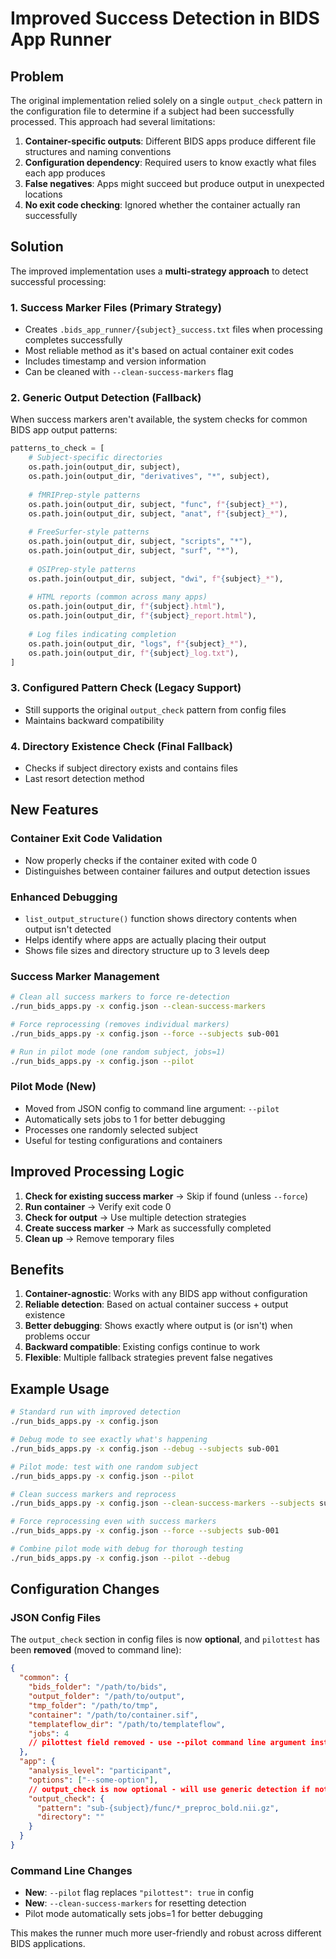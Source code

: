 # Improved Success Detection in BIDS App Runner

## Problem

The original implementation relied solely on a single `output_check` pattern in the configuration file to determine if a subject had been successfully processed. This approach had several limitations:

1. **Container-specific outputs**: Different BIDS apps produce different file structures and naming conventions
2. **Configuration dependency**: Required users to know exactly what files each app produces
3. **False negatives**: Apps might succeed but produce output in unexpected locations
4. **No exit code checking**: Ignored whether the container actually ran successfully

## Solution

The improved implementation uses a **multi-strategy approach** to detect successful processing:

### 1. Success Marker Files (Primary Strategy)
- Creates `.bids_app_runner/{subject}_success.txt` files when processing completes successfully
- Most reliable method as it's based on actual container exit codes
- Includes timestamp and version information
- Can be cleaned with `--clean-success-markers` flag

### 2. Generic Output Detection (Fallback)
When success markers aren't available, the system checks for common BIDS app output patterns:

```python
patterns_to_check = [
    # Subject-specific directories
    os.path.join(output_dir, subject),
    os.path.join(output_dir, "derivatives", "*", subject),
    
    # fMRIPrep-style patterns
    os.path.join(output_dir, subject, "func", f"{subject}_*"),
    os.path.join(output_dir, subject, "anat", f"{subject}_*"),
    
    # FreeSurfer-style patterns
    os.path.join(output_dir, subject, "scripts", "*"),
    os.path.join(output_dir, subject, "surf", "*"),
    
    # QSIPrep-style patterns  
    os.path.join(output_dir, subject, "dwi", f"{subject}_*"),
    
    # HTML reports (common across many apps)
    os.path.join(output_dir, f"{subject}.html"),
    os.path.join(output_dir, f"{subject}_report.html"),
    
    # Log files indicating completion
    os.path.join(output_dir, "logs", f"{subject}_*"),
    os.path.join(output_dir, f"{subject}_log.txt"),
]
```

### 3. Configured Pattern Check (Legacy Support)
- Still supports the original `output_check` pattern from config files
- Maintains backward compatibility

### 4. Directory Existence Check (Final Fallback)
- Checks if subject directory exists and contains files
- Last resort detection method

## New Features

### Container Exit Code Validation
- Now properly checks if the container exited with code 0
- Distinguishes between container failures and output detection issues

### Enhanced Debugging
- `list_output_structure()` function shows directory contents when output isn't detected
- Helps identify where apps are actually placing their output
- Shows file sizes and directory structure up to 3 levels deep

### Success Marker Management
```bash
# Clean all success markers to force re-detection
./run_bids_apps.py -x config.json --clean-success-markers

# Force reprocessing (removes individual markers)
./run_bids_apps.py -x config.json --force --subjects sub-001

# Run in pilot mode (one random subject, jobs=1)
./run_bids_apps.py -x config.json --pilot
```

### Pilot Mode (New)
- Moved from JSON config to command line argument: `--pilot`
- Automatically sets jobs to 1 for better debugging
- Processes one randomly selected subject
- Useful for testing configurations and containers

## Improved Processing Logic

1. **Check for existing success marker** → Skip if found (unless `--force`)
2. **Run container** → Verify exit code 0
3. **Check for output** → Use multiple detection strategies
4. **Create success marker** → Mark as successfully completed
5. **Clean up** → Remove temporary files

## Benefits

1. **Container-agnostic**: Works with any BIDS app without configuration
2. **Reliable detection**: Based on actual container success + output existence
3. **Better debugging**: Shows exactly where output is (or isn't) when problems occur
4. **Backward compatible**: Existing configs continue to work
5. **Flexible**: Multiple fallback strategies prevent false negatives

## Example Usage

```bash
# Standard run with improved detection
./run_bids_apps.py -x config.json

# Debug mode to see exactly what's happening
./run_bids_apps.py -x config.json --debug --subjects sub-001

# Pilot mode: test with one random subject
./run_bids_apps.py -x config.json --pilot

# Clean success markers and reprocess
./run_bids_apps.py -x config.json --clean-success-markers --subjects sub-001

# Force reprocessing even with success markers
./run_bids_apps.py -x config.json --force --subjects sub-001

# Combine pilot mode with debug for thorough testing
./run_bids_apps.py -x config.json --pilot --debug
```

## Configuration Changes

### JSON Config Files
The `output_check` section in config files is now **optional**, and `pilottest` has been **removed** (moved to command line):

```json
{
  "common": {
    "bids_folder": "/path/to/bids",
    "output_folder": "/path/to/output",
    "tmp_folder": "/path/to/tmp",
    "container": "/path/to/container.sif",
    "templateflow_dir": "/path/to/templateflow",
    "jobs": 4
    // pilottest field removed - use --pilot command line argument instead
  },
  "app": {
    "analysis_level": "participant",
    "options": ["--some-option"],
    // output_check is now optional - will use generic detection if not specified
    "output_check": {
      "pattern": "sub-{subject}/func/*_preproc_bold.nii.gz",
      "directory": ""
    }
  }
}
```

### Command Line Changes
- **New**: `--pilot` flag replaces `"pilottest": true` in config
- **New**: `--clean-success-markers` for resetting detection
- Pilot mode automatically sets jobs=1 for better debugging

This makes the runner much more user-friendly and robust across different BIDS applications.
